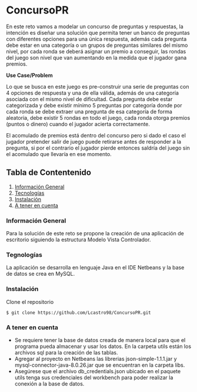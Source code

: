 # ConcursoPR

En este reto vamos a modelar un concurso de preguntas y respuestas, la intención es diseñar una solución que permita tener un banco de preguntas con diferentes opciones para una única respuesta, además cada pregunta debe estar en una categoría o un grupos de preguntas similares del mismo nivel, por cada ronda se deberá asignar un premio a conseguir, las rondas del juego son nivel que van aumentando en la medida que el jugador gana premios.

**Use Case/Problem**

Lo que se busca en este juego es pre-construir una serie de preguntas con 4 opciones de respuesta y una de ella válida, además de una categoría asociada con el mismo nivel de
dificultad. Cada pregunta debe estar categorizada y debe existir mínimo 5 preguntas por categoría donde por cada ronda se debe extraer una pregunta de esa categoría de forma aleatoria, debe existir 5 rondas en todo el juego, cada ronda otorga premios (puntos o dinero) cuando el jugador acierta correctamente.

El acomulado de premios está dentro del concurso pero si dado el caso el jugador pretender salir de juego puede retirarse antes de responder a la pregunta, si por el contrario el jugador pierde entonces saldría del juego sin el acomulado que llevaría en ese momento.

## Tabla de Contentenido
1. [Información General](#informacion-general)
2. [Tecnologías](#tecnologias)
3. [Instalación](#instalacion)
4. [A tener en cuenta](#a-tener-en-cuenta)


### Información General
Para la solución de este reto se propone la creación de una aplicación de escritorio siguiendo la estructura Modelo Vista Controlador.


### Tegnologías
La aplicación se desarrolla en lenguaje Java en el IDE Netbeans y la base de datos se crea en MySQL.


### Instalación
Clone el repositorio 
```
$ git clone https://github.com/Lcastro98/ConcursoPR.git
```

### A tener en cuenta
- Se requiere tener la base de datos creada de manera local para que el programa pueda almacenar y usar los datos. En la carpeta utils están los archivos sql para la creación de las tablas.
- Agregar al proyecto en Netbeans las librerias json-simple-1.1.1.jar y mysql-connector-java-8.0.26.jar que se encuentran en la carpeta libs.
- Asegúrese que el archivo db_credentials.json ubicado en el paquete utils tenga sus credenciales del workbench para poder realizar la conexión a la base de datos.
